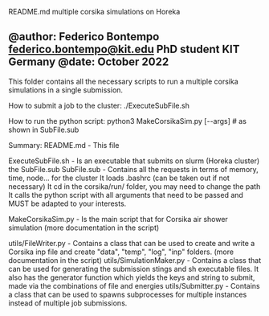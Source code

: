 README.md multiple corsika simulations on Horeka

@author: Federico Bontempo <federico.bontempo@kit.edu> PhD student KIT Germany
@date: October 2022
-------------------------------------------------------------------------------

This folder contains all the necessary scripts to run a multiple corsika simulations in a single submission.

How to submit a job to the cluster:
./ExecuteSubFile.sh

How to run the python script:
python3 MakeCorsikaSim.py [--args] # as shown in SubFile.sub

Summary:
README.md -         This file

ExecuteSubFile.sh - Is an executable that submits on slurm (Horeka cluster) the SubFile.sub 
SubFile.sub -       Contains all the requests in terms of memory, time, node... for the cluster
                    It loads .bashrc (can be taken out if not necessary)
                    It cd in the corsika/run/ folder, you may need to change the path
                    It calls the python script with all arguments that need to be passed and MUST be adapted to your interests.

MakeCorsikaSim.py - Is the main script that for Corsika air shower simulation (more documentation in the script)


utils/FileWriter.py -       Contains a class that can be used to create and write a Corsika inp file and create "data", "temp", "log", "inp" folders. 
                            (more documentation in the script)
utils/SimulationMaker.py -  Contains a class that can be used for generating the submission stings and sh executable files. 
                            It also has the generator function which yields the keys and string to submit, 
                            made via the combinations of file and energies 
utils/Submitter.py -        Contains a class that can be used to spawns subprocesses for multiple instances instead of multiple job submissions.